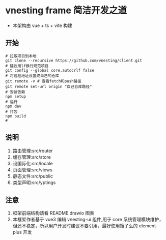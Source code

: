 # vnesting frame 简洁开发之道

-   本架构由 vue + ts + vite 构建

## 开始

```shell
# 拉取项目到本地
git clone --recursive https://github.com/vnesting/client.git
# 建议用lf换行规范项目
git config --global core.autocrlf false
# 将远程地址设置成自己的仓库
git remote -v # 查看fetch和push路径
git remote set-url origin "自己仓库路径"
# 安装依赖
npm setup
# 运行
npm dev
# 打包
npm build
#
```

## 说明

1. 路由管理:src/router
2. 缓存管理:src/store
3. 设国际化:src/locale
4. 页面管理:src/views
5. 静态文件:src/public
6. 类型声明:src/yptings

## 注意

1. 框架前端结构请看 README.drawio 图表
2. 本框架作者基于 vue3 编辑 vnesting-ui 组件,用于 core 系统管理模块维护，但还不稳定，所以用户开发时建议不要引用，最好使用饿了么的 element-plus 开发
